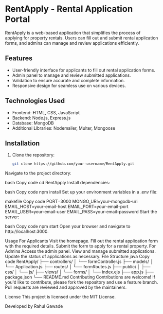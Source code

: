 # RentApply - Rental Application Portal

RentApply is a web-based application that simplifies the process of applying for property rentals. Users can fill out and submit rental application forms, and admins can manage and review applications efficiently.

## Features

- User-friendly interface for applicants to fill out rental application forms.
- Admin panel to manage and review submitted applications.
- Validation to ensure accurate and complete information.
- Responsive design for seamless use on various devices.

## Technologies Used

- Frontend: HTML, CSS, JavaScript
- Backend: Node.js, Express.js
- Database: MongoDB
- Additional Libraries: Nodemailer, Multer, Mongoose

## Installation

1. Clone the repository:

   ```bash
   git clone https://github.com/your-username/RentApply.git
Navigate to the project directory:

bash
Copy code
cd RentApply
Install dependencies:

bash
Copy code
npm install
Set up your environment variables in a .env file:

makefile
Copy code
PORT=3000
MONGO_URI=your-mongodb-uri
EMAIL_HOST=your-email-host
EMAIL_PORT=your-email-port
EMAIL_USER=your-email-user
EMAIL_PASS=your-email-password
Start the server:

bash
Copy code
npm start
Open your browser and navigate to http://localhost:3000.

Usage
For Applicants
Visit the homepage.
Fill out the rental application form with the required details.
Submit the form to apply for a rental property.
For Admins
Access the admin panel.
View and manage submitted applications.
Update the status of applications as necessary.
File Structure
java
Copy code
RentApply/
├── controllers/
│   └── formController.js
├── models/
│   └── Application.js
├── routes/
│   └── formRoutes.js
├── public/
│   ├── css/
│   └── js/
├── views/
│   └── forms/
│       └── index.ejs
├── app.js
├── package.json
└── README.md
Contributing
Contributions are welcome! If you'd like to contribute, please fork the repository and use a feature branch. Pull requests are reviewed and approved by the maintainers.

License
This project is licensed under the MIT License.

Developed by Rahul Gawade
